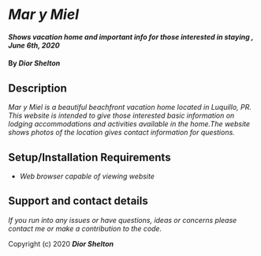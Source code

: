 # _Mar y Miel_

#### _Shows vacation home and important info for those interested in staying , June 6th, 2020_

#### By _**Dior Shelton**_

## Description

_Mar y Miel is a beautiful beachfront vacation home located in Luquillo, PR. This website is intended to give those interested basic information on lodging accommodations and activities available in the home.The website shows photos of the location gives contact information for questions._

## Setup/Installation Requirements

* _Web browser capable of viewing website_


## Support and contact details

_If you run into any issues or have questions, ideas or concerns please contact me or make a contribution to the code._



Copyright (c) 2020 **_Dior Shelton_**